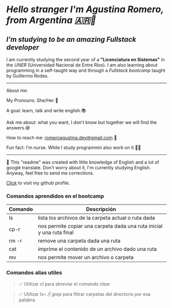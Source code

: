 # *Hello stranger I'm **Agustina Romero**, from Argentina 🇦🇷💙*

## *I'm studying to be an amazing Fullstack developer*

I am currently studying the second year of a **"Licenciatura en Sistemas"** in the *UNER* (Universidad Nacional de Entre Ríos). I am also learning about programming in a self-taught way and through a *Fullstack bootcamp* taught by Guillermo Rodas.
***

About me:

My Pronouns: She/Her 💃

A goal: learn, talk and write english.📚

Ask me about: what you want, I don't know but together we will find the answers.😅 

How to reach me: romeroagustina.dev@gmail.com 📩

Fun fact: I'm nurse. While I study programmin also work on it 👩‍⚕️
***
🚧 This "readme" was created with little knowledge of English and a lot of google translate. Don't worry about it, I'm currently studying English. Anyway, feel free to send me corrections.

[Click](https://github.com/Romero-Agustina) to visit my github profile.

### **Comandos aprendidos en el bootcamp**

| Comando    | Descripción |
| ----------- | ----------- |
| ls      |  lista los archivos de la carpeta actual o ruta dada |
| cp-r   | nos permite copiar una carpeta dada una ruta inicial y una ruta final |
| rm -r   | remove una carpeta dada una ruta |
| cat   |  imprime el contenido de un archivo dado una ruta |
| mv  |  nos permite mover un archivo o carpeta |

### **Comandos alias utiles**

>✅ Utilizar *cl* para abreviar el comando clear

>✅ Utilizar *ls~ /| grep <palabra>* para filtrar carpetas del directorio por esa palabra.